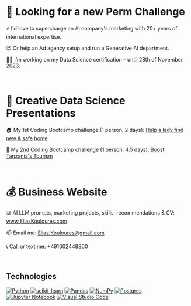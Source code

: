 <br>

# 🎯 Looking for a new Perm Challenge

⚡️ I'd love to supercharge an AI company's marketing with 20+ years of international expertise.

😍 Or help an Ad agency setup and run a Generative AI department.

💪🏻 I’m working on my Data Science certification – until 28th of November 2023.

<br>

# 🔬 Creative Data Science Presentations

🏠 My 1st Coding Bootcamp challenge (1 person, 2 days): [Help a lady find new & safe home](www.linkedin.com/posts/eliaskouloures_python-sql-matlib-activity-7112382812913025025-TaXI)


🦁 My 2nd Coding Bootcamp challenge (1 person, 4.5 days): [Boost Tanzania's Tourism](www.linkedin.com/posts/eliaskouloures_tanzania-tourism-datascience-activity-7120355344614047745-J1DT)

<br>

# 💰 Business Website

📊 AI LLM prompts, marketing projects, skills, recommendations & CV: www.EliasKouloures.com

📫 Email me: Elias.Kouloures@gmail.com

📞 Call or text me: +491602448800

<br>

## Technologies
[![Python](https://img.shields.io/static/v1?label=&message=Python&color=3776AB&logo=Python&logoColor=FFFFFF)](https://www.python.org/)
[![scikit-learn](https://img.shields.io/badge/scikit--learn-%23F7931E.svg?style=flat&logo=scikit-learn&logoColor=white)](https://scikit-learn.org/)
[![Pandas](https://img.shields.io/badge/pandas-%23150458.svg?style=flat&logo=pandas&logoColor=white)](https://pandas.pydata.org/)
[![NumPy](https://img.shields.io/badge/numpy-%23013243.svg?style=flat&logo=numpy&logoColor=white)](https://numpy.org/)
[![Postgres](https://img.shields.io/badge/postgres-%23316192.svg?style=flat&logo=postgresql&logoColor=white)](https://www.postgresql.org/)
[![Jupyter Notebook](https://img.shields.io/badge/jupyter-%23FA0F00.svg?style=flat&logo=jupyter&logoColor=white)](https://jupyter.org/)
[![Visual Studio Code](https://img.shields.io/badge/Visual%20Studio%20Code-0078d7.svg?style=flat&logo=visual-studio-code&logoColor=white)](https://code.visualstudio.com/)
